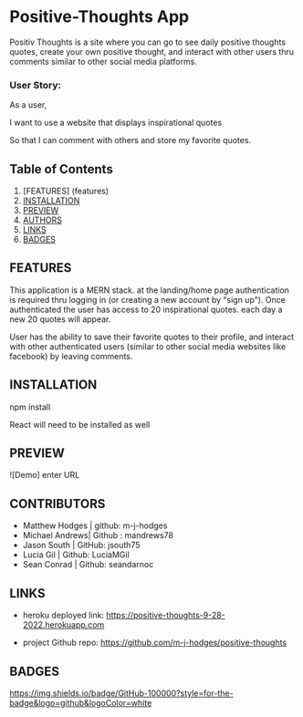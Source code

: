 # Positive-Thoughts App

Positiv Thoughts is a site where you can go to see daily positive thoughts quotes, create your own positive thought, and interact with other users thru comments similar to other social media platforms. 

### User Story:
As a user, 

I want to use a website that displays inspirational quotes

So that I can comment with others and store my favorite quotes. 

## Table of Contents
1. [FEATURES] (features)
2. [INSTALLATION](#installation)
3. [PREVIEW](preview)
4. [AUTHORS](#authors)
5. [LINKS](#links)
6. [BADGES](#badges)

## FEATURES

This application is a MERN stack. at the landing/home page authentication is required thru logging in (or creating a new account by "sign up"). Once authenticated the user has access to 20 inspirational quotes. each day a new 20 quotes will appear. 

User has the ability to save their favorite quotes to their profile, and interact with other authenticated users (similar to other social media websites like facebook) by leaving comments. 

## INSTALLATION

npm install

React will need to be installed as well

## PREVIEW

![Demo] enter URL

## CONTRIBUTORS

* Matthew Hodges | github: m-j-hodges
* Michael Andrews| Github : mandrews78
* Jason South | GitHub: jsouth75
* Lucia Gil  | Github: LuciaMGil
* Sean Conrad  | Github: seandarnoc
    
    

## LINKS
 * heroku deployed link: https://positive-thoughts-9-28-2022.herokuapp.com

 * project Github repo: https://github.com/m-j-hodges/positive-thoughts

## BADGES
https://img.shields.io/badge/GitHub-100000?style=for-the-badge&logo=github&logoColor=white

